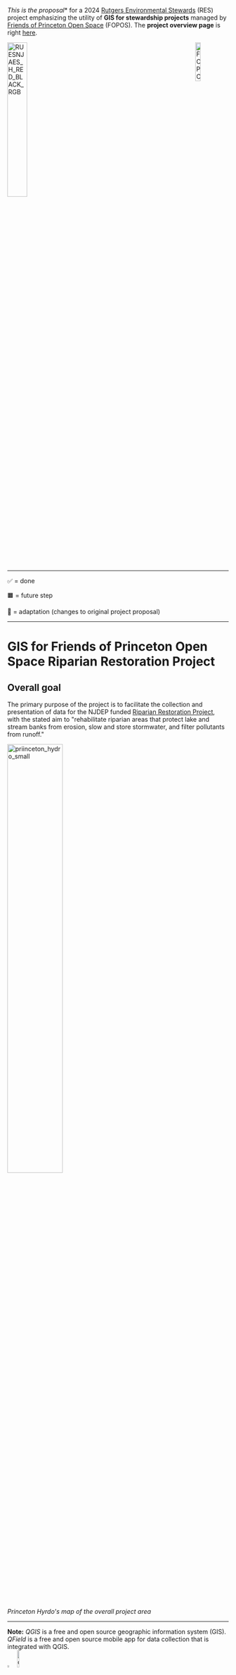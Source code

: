 *This is the proposal** for a 2024 <a href="https://envirostewards.rutgers.edu/" target="_BLANK">Rutgers Environmental Stewards</a> (RES) project emphasizing the utility of **GIS for stewardship projects** managed by <a href="https://www.fopos.org/" target="_BLANK">Friends of Princeton Open Space</a> (FOPOS). The **project overview page** is right [here](https://pmgreen.github.io/res/).

<img width="30%" alt="RUESNJAES_H_RED_BLACK_RGB" src="https://github.com/user-attachments/assets/fd7dd65b-5296-46b3-b8fc-6b394e815be6" />

<img align="right" width="15%" alt="FOPOS bw horiz" src="https://github.com/user-attachments/assets/73803622-95fd-4489-9390-b3b57e1227d1" />
<br /><br />
<hr />

✅ = done

🟧 = future step

🔷 = adaptation (changes to original project proposal)


<hr />

# GIS for Friends of Princeton Open Space Riparian Restoration Project

## Overall goal

The primary purpose of the project is to facilitate the collection and
presentation of data for the NJDEP funded [Riparian Restoration Project](https://www.fopos.org/riparian-restoration-project),
with the stated aim to "rehabilitate riparian areas that protect lake
and stream banks from erosion, slow and store stormwater, and filter
pollutants from runoff."

<img width="50%" alt="priinceton_hydro_small" src="https://github.com/user-attachments/assets/729e89a1-c624-44be-a2f1-0aa5dc16a4e1" />
  
*Princeton Hyrdo's map of the overall project area*

<hr />

**Note:** *QGIS* is a free and open source geographic information system (GIS). 
*QField* is a free and open source mobile app for data
collection that is integrated with QGIS.<br />
<img width="3.5%" alt="QGIS_logo_minimal svg" src="https://github.com/user-attachments/assets/d0976776-f2d0-497c-801b-ccbcfd0437a4" />
<img width="10%" alt="qfield_for_qgis" src="https://github.com/user-attachments/assets/f114f3f1-f00f-47c7-8048-71d7a496c452" />

<hr />

## Objective 1: Assist with Botanical Surveys

Assist with baseline plant and tree surveys in the area of Mountain
Lakes known as Riparian East

**Measurement:** Data on plants and trees for the project area is
collected in the field and the protocol is documented in Google Docs

**Timeline:** 6-13-24 until 8-31-24

**Tasks**

1. ✅ Review existing plant data protocol with the Stewardship Director

2. ✅ Assist with refining and mapping permanent transects within the project area

3. ✅ Assist with data collection in the field for the forestry inventory in July/August 2024

4. 🟧 Document the protocol in Google Drive in a way that can be easily adopted by future interns, community volunteers and/or school groups of various ages

<hr />

## Objective 2: Facilitate Botanical Data Analysis

**Measurement:** There is a pilot QField project for future data
collection with resulting data shared in Google Drive for evaluation

**Timeline:** 9-1-24 to ~~9-15-24~~ 9-30-24

**Tasks**

1. ✅ Create a map of the study area in QGIS (for printing as well as for use in QField)

2. ✅ Explore the creation of forms in QField for entering complex data using mobile devices

3. ✅ Manually enter the data collected thus far (on paper) into the QField form to test and refine its functionality; this will be iterative, getting feedback from the Stewardship Director and interns

4. ✅ Explore processes for efficiently getting data from QGIS into Google Drive (the flow: QField \> QGIS \> Google Sheets)

<hr />

## Objective 3: Present Data & Document Processes

This objective has two parts: 1. external: publishing summary data from
the baseline surveys and 2. internal: ensuring that the process is clear
and repeatable

**Measurement:** At least one map and project summary have been
publicized and internal Google docs outline how the process may be
replicated next season

**Timeline:** ~~9-15-24~~ 9-30-24 to 10-31-24

**Tasks**

1. ✅ With the Stewardship Director, identify and perform calculations to summarize and reveal patterns in data

2. ✅ Prepare one or more maps for publication (e.g. plant species distribution, tree species distribution) 

3. 🟧 Publish a project summary on the FOPOS site (and/or newsletter or social media), including tie-ins to the general effects of climate change and carbon storage data for the area of
   interest 🔷 adaptation: published here on GitHub
   
   | Project Summaries May Include |
	 | ---------- |
   | percent cover (plant abundance) |
   | status (native, invasive, introduced) |
   | weather |
   | highlights |
   | conservation concern |
   | conservation optimism |
   | species richness per species (no abundance) |
   | total hours |

4. 🟧 With the Stewardship Director, document ideas for continuity of the project with interns, students. or volunteers in a shared Google Doc

5. ✅ Ensure that all project documents and files have appropriate permissions (they are not locked down), that they are backed up, and that they are organized in a way that ensures the ongoing success of the project. calculate invasive native and conservation status

<hr />

## How Climate Change is Included (for the [Forest Inventory](https://github.com/pmgreen/forest_inventory))

We aim to include carbon bank tracking based on the tree inventory, along with a general description of the effects of climate change

#### Formulae (applied in Google Sheets) 
From [Randye Rutberg](https://www.linkedin.com/in/randye-rutberg-350689122) (personal communication to Anna Corichi August 3, 2023)

* `bm Exp dbh = + ( ln )`

From
<a href="https://www.researchgate.net/publication/216811948_National_Scale_Biomass_Estimators_for_United_States_Tree_Species">Jenkins, Jennifer & Chojnacky, David & Heath, Linda & Birdsey, Richard. (2003). National Scale Biomass Estimators for United States Tree Species. Forest Science. 49. 12-35. 10.1093/forestscience/49.1.12.</a>

* Total biomass: `bm=Exp(b0+b1*lndbh)`
* Total biomass of CO (kg): `mass(kg)=bm(kg)*0.5`
* Total carbon absorbed: `total mass *3.67`

### iTree

🔷 adaptation: used <a href="https://www.itreetools.org/tools/i-tree-eco" target="_BLANK">iTree Eco</a> to generate carbon benefiits

<img width="15%" alt="i-Tree_Powered_by_large_tall" src="https://github.com/user-attachments/assets/809cbeb5-9f01-4862-a16f-21a9c997b64d" />

<img width="5%" alt="Blue_Gps_Marker" src="https://github.com/user-attachments/assets/319724f2-3906-43c9-98a4-27893941cffc" />

